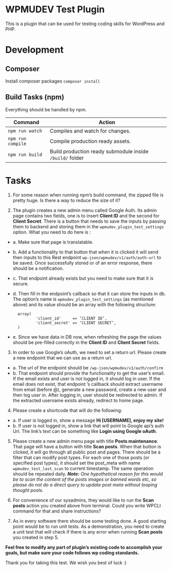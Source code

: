 # WPMUDEV Test Plugin #

This is a plugin that can be used for testing coding skills for WordPress and PHP.

# Development

## Composer
Install composer packages
`composer install`

## Build Tasks (npm)
Everything should be handled by npm.

| Command              | Action                                                 |
|----------------------|--------------------------------------------------------|
| `npm run watch`      | Compiles and watch for changes.                        |
| `npm run compile`    | Compile production ready assets.                       |
| `npm run build`  | Build production ready submodule inside `/build/` folder |


# Tasks

1. For some reason when running npm’s build command, the zipped file is pretty huge. Is there a way to reduce the size of it?


2. The plugin creates a new admin menu called Google Auth. Its admin page contains two fields, one is to insert **Client ID** and the second for **Client Secret**. There is a button that needs to save the inputs by passing them to backend and storing them in the `wpmudev_plugin_test_settings` option. What you need to do here is :
- a. Make sure that page is translatable.
- b. Add a functionality to that button that when it is clicked it will send then inputs to this Rest endpoint `wp-json/wpmudev/v1/auth/auth-url` to be saved. Once successfully stored or of an error response, there should be a notification.
- c. That endpoint already exists but you need to make sure that it is secure.
- d. Then fill in the endpoint’s callback so that it can store the inputs in db. The option’s name is `wpmudev_plugin_test_settings` (as mentioned above) and its value should be an array with the following structure:

        array(
                'client_id'     => ’CLIENT ID’,
                'client_secret' => ‘CLIENT SECRET’,
        )


- e. Since we have data in DB now, when refreshing the page the values should be pre-filled correctly in the **Client ID** and **Client Secret** fields.

3. In order to use Google’s oAuth, we need to set a return url. Please create a new endpoint that we can use as a return url.
- a. The url of the endpoint should be `/wp-json/wpmudev/v1/auth/confirm`
- b. That endpoint should provide the functionality to get the user’s email. If the email exists and user is not logged in, it should log in user. If the email does not exist, that endpoint ’s callback should extract username from email (before @), generate a new password, create a new user and then log user in. After logging in, user should be redirected to admin. If the extracted username exists already, redirect to home page.


4. Please create a shortcode that will do the following:
- a. If user is logged in, show a message **Hi [USERNAME], enjoy my site!**
- b. If user is not logged in, show a link that will point to Google api’s auth Url. The link’s text can be something like **Login using Google oAuth**.


5. Please create a new admin menu page with title **Posts maintenance**. That page will have a button with title **Scan posts**. When that button is clicked, it will go through all public post and pages. There should be a filter that can modify post types. For each one of those posts (or specified post types), it should set the post_meta with name `wpmudev_test_last_scan` to current timestamp. The same operation should be repeated daily.
***Note:***
*One hypothetical reason for this would be to scan the content of the posts images or banned words etc, so please do not do a direct query to update post meta without looping thought posts.*


6. For convenience of our sysadmins, they would like to run the **Scan posts** action you created above from terminal. Could you write WPCLI command for that and share instructions?


7. As in every software there should be some testing done. A good starting point would be to run unit tests. As a demonstration, you need to create a unit test that will check if there is any error when running **Scan posts** you created in step 5.


**Feel free to modify any part of plugin’s existing code to accomplish your goals, but make sure your code follows wp coding standards.**

Thank you for taking this test. We wish you best of luck :)
